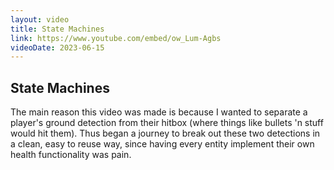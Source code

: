 ```yaml
---
layout: video
title: State Machines
link: https://www.youtube.com/embed/ow_Lum-Agbs
videoDate: 2023-06-15
---
```


## State Machines

The main reason this video was made is because I wanted to separate a player's ground detection from their hitbox (where things like bullets 'n stuff would hit them). Thus began a journey to break out these two detections in a clean, easy to reuse way, since having every entity implement their own health functionality was pain.
